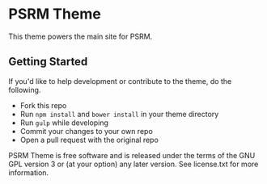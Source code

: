 PSRM Theme
===

This theme powers the main site for PSRM.

Getting Started
---------------
If you'd like to help development or contribute to the theme, 
do the following.

* Fork this repo
* Run `npm install` and `bower install` in your theme directory
* Run `gulp` while developing
* Commit your changes to your own repo
* Open a pull request with the original repo

PSRM Theme is free software and is released under the terms
of the GNU GPL version 3 or (at your option) any later version.
See license.txt for more information.
